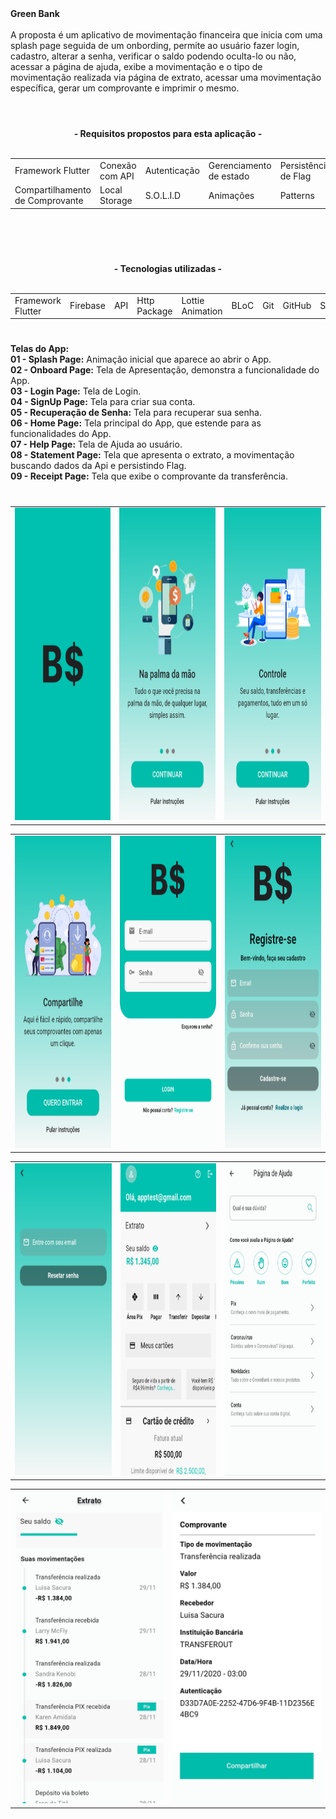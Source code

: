 
<div> 
  <strong>Green Bank </strong>
</div>

<br>

<div>
 A proposta é um aplicativo de movimentação financeira que inicia com uma splash page seguida de um onbording, permite ao usuário fazer login, cadastro, alterar a senha, verificar o saldo podendo oculta-lo ou não, acessar a página de ajuda, exibe a movimentação e o tipo de movimentação realizada via página de extrato, acessar uma   
 movimentação específica, gerar um comprovante e imprimir o mesmo.
</div>  

#

<br>

 <div align="center">  
  <strong> - Requisitos propostos para esta aplicação - </strong>
</div>   

<br>

<table align="center">
 <tr>
  <td>Framework Flutter</td>
  <td>Conexão com API</td>  
  <td>Autenticação</td>  
  <td>Gerenciamento de estado</td>
  <td>Persistência de Flag</td>
   <td>Arquitetura Limpa</td>
 </tr>
 <tr>
  <td>Compartilhamento de Comprovante</td>
  <td>Local Storage</td>
  <td>S.O.L.I.D</td>
  <td>Animações</td>
  <td>Patterns</td>
  <td>Refatoração</td> 
 </tr>
</table>

<br>

 #

 <br>

 <div align="center">  
  <strong> - Tecnologias utilizadas - </strong>
</div>   

<br>

<table align="center">
 <tr>
  <td>Framework Flutter</td>  
  <td>Firebase</td>
  <td>API</td>
  <td>Http Package</td>
  <td>Lottie Animation</td>
  <td>BLoC</td>
  <td>Git</td>
  <td>GitHub</td>
  <td>SOLID</td>
  <td>Figma</td>
 </tr>
</table>

  #
  
<div align="left"> 
  <strong>Telas do App:</strong>
</div>

<div align="left"> 
   <strong>01 - Splash Page:</strong> Animação inicial que aparece ao abrir o App.
</div>
<div align="left">  
   <strong>02 - Onboard Page:</strong> Tela de Apresentação, demonstra a funcionalidade do App.
</div>
<div align="left"> 
   <strong>03 - Login Page:</strong> Tela de Login.
</div>
<div align="left"> 
   <strong>04 - SignUp Page:</strong> Tela para criar sua conta.
</div>
<div align="left"> 
   <strong>05 - Recuperação de Senha:</strong> Tela para recuperar sua senha.
</div>
<div align="left"> 
   <strong>06 - Home Page:</strong> Tela principal do App, que estende para as funcionalidades do App.
</div>
</div>
<div align="left"> 
   <strong>07 - Help Page:</strong> Tela de Ajuda ao usuário.
</div>
<div align="left"> 
   <strong>08 - Statement Page:</strong> Tela que apresenta o extrato, a movimentação buscando dados da Api e persistindo Flag.
</div>
<div align="left"> 
   <strong>09 - Receipt Page:</strong> Tela que exibe o comprovante da transferência.
</div>
  
  #

  <table align="center">
  <tr>
    <td>
      <img src="https://github.com/ricardocaironi/green-bank/blob/master/assets/images/splash.png" alt="Search - version mobile" height="500px">
    </td>
    <td>
      <img src="https://github.com/ricardocaironi/green-bank/blob/master/assets/images/onboarding%201.png" alt="Details Page - version mobile" height="500px">
    </td>
    <td>
      <img src="https://github.com/ricardocaironi/green-bank/blob/master/assets/images/onboarding%202.png" alt="Details Page - version mobile" height="500px">
    </td>
     
  </table>
  
  
  <table align="center">
  <tr>
    <td>
      <img src="https://github.com/ricardocaironi/green-bank/blob/master/assets/images/onboarding%203.png" alt="Details Page - version mobile" height="500px">
    </td>
    <td>
      <img src="https://github.com/ricardocaironi/green-bank/blob/master/assets/images/login.png" alt="Details Page - version mobile" height="500px">
    </td>
    <td>
      <img src="https://github.com/ricardocaironi/green-bank/blob/master/assets/images/signUp.png" alt="Details Page - version mobile" height="500px">
    </td>
    
  </table>

   <table align="center">
  <tr>
    <td>
      <img src="https://github.com/ricardocaironi/green-bank/blob/master/assets/images/resetPassword.png" alt="Details Page - version mobile" height="500px">
    </td>
    <td>
      <img src="https://github.com/ricardocaironi/green-bank/blob/master/assets/images/extrato.png" alt="Details Page - version mobile" height="500px">
    </td>
    <td>
      <img src="https://github.com/ricardocaironi/green-bank/blob/master/assets/images/help.jpeg" alt="Details Page - version mobile" height="500px">
    </td>
    
  </table>

  <table align="center">
  <tr>
    <td>
      <img src="https://github.com/ricardocaironi/green-bank/blob/master/assets/images/movimenta%C3%A7%C3%A3o.jpeg" alt="Details Page - version mobile" height="500px">
    </td>
    <td>
      <img src="https://github.com/ricardocaironi/green-bank/blob/master/assets/images/comprovante.jpeg" alt="Details Page - version mobile" height="500px">
    </td>
    
  </table>

  #
